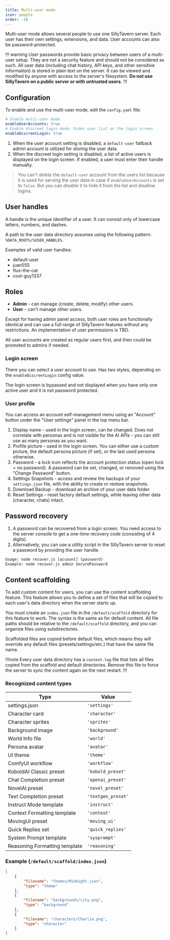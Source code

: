 ```yaml
---
title: Multi-user mode
icon: people
order: -10
---
```


Multi-user mode allows several people to use one SillyTavern server. Each user has their own settings, extensions, and data. User accounts can also be password-protected.

!!! warning
User passwords provide basic privacy between users of a multi-user setup. They are not a security feature and should not be considered as such. All user data (including chat history, API keys, and other sensitive information) is stored in plain text on the server. It can be viewed and modified by anyone with access to the server's filesystem. **Do not use SillyTavern on a public server or with untrusted users.**
!!!

## Configuration

To enable and use the multi-user mode, edit the `config.yaml` file:

```yaml
# Enable multi-user mode
enableUserAccounts: true
# Enable discreet login mode: hides user list on the login screen
enableDiscreetLogin: true
```

1. When the user account setting is disabled, a `default-user` fallback admin account is utilized for storing the user data.
2. When the discreet login setting is disabled, a list of active users is displayed on the login screen. If enabled, a user must enter their handle manually.

> You can't _delete_ the `default-user` account from the users list because it is used for serving the user data in case if `enableUserAccounts` is set to `false`. But you can _disable_ it to hide it from the list and disallow logins.

## User handles

A handle is the unique identifier of a user. It can consist only of lowercase letters, numbers, and dashes.

A path to the user data directory assumes using the following pattern: `%DATA_ROOT%/%USER_HANDLE%`.

Examples of valid user handles:

-   default-user
-   juan555
-   flux-the-cat
-   cool-guy1337

## Roles

-   **Admin** - can manage (create, delete, modify) other users.
-   **User** - can't manage other users.

Except for having admin panel access, both user roles are functionally identical and can use a full range of SillyTavern features without any restrictions. An implementation of user permissions is TBD.

All user accounts are created as regular users first, and then could be promoted to admins if needed.

### Login screen

There you can select a user account to use. Has two styles, depending on the `enableDiscreetLogin` config value.

The login screen is bypassed and not displayed when you have only one active user and it is not password protected.

### User profile

You can access an account self-management menu using an "Account" button under the "User settings" panel in the top menu bar.

1. Display name - used in the login screen, can be changed. Does not correlate with personas and is not visible for the AI APIs - you can still use as many personas as you want.
2. Profile picture - used in the login screen. You can either use a custom picture, the default persona picture (if set), or the last used persona otherwise.
3. Password - a lock icon reflects the account protection status (open lock = no password). A password can be set, changed, or removed using the "Change Password" button.
4. Settings Snapshots - access and review the backups of your `settings.json` file, with the ability to create or restore snapshots.
5. Download Backup - download an archive of your user data folder.
6. Reset Settings - reset factory default settings, while leaving other data (character, chats) intact.

## Password recovery

1. A password can be recovered from a login screen. You need access to the server console to get a one-time recovery code (consisting of 4 digits).
2. Alternatively, you can use a utility script in the SillyTavern server to reset a password by providing the user handle.

```txt
Usage: node recover.js [account] (password)
Example: node recover.js admin SecurePassword
```

## Content scaffolding

To add custom content for users, you can use the content scaffolding feature. This feature allows you to define a set of files that will be copied to each user's data directory when the server starts up.

You must create an `index.json` file in the `/default/scaffold` directory for this feature to work. The syntax is the same as for default content. All file paths should be relative to the `/default/scaffold` directory, and you can organize files using subdirectories.

Scaffolded files are copied before default files, which means they will override any default files (presets/settings/etc.) that have the same file name.

!!!note
Every user data directory has a `content.log` file that lists all files copied from the scaffold and default directories. Remove this file to force the server to sync the content again on the next restart.
!!!

### Recognized content types

| Type                          | Value                |
|-------------------------------|----------------------|
| settings.json                 | `'settings'`         |
| Character card                | `'character'`        |
| Character sprites             | `'sprites'`          |
| Background image              | `'background'`       |
| World Info file               | `'world'`            |
| Persona avatar                | `'avatar'`           |
| UI theme                      | `'theme'`            |
| ComfyUI workflow              | `'workflow'`         |
| KoboldAI Classic preset       | `'kobold_preset'`    |
| Chat Completion preset        | `'openai_preset'`    |
| NovelAI preset                | `'novel_preset'`     |
| Text Completion preset        | `'textgen_preset'`   |
| Instruct Mode template        | `'instruct'`         |
| Context Formatting template   | `'context'`          |
| MovingUI preset               | `'moving_ui'`        |
| Quick Replies set             | `'quick_replies'`    |
| System Prompt template        | `'sysprompt'`        |
| Reasoning Formatting template | `'reasoning'`        |

### Example (`/default/scaffold/index.json`)

```json
[
    {
        "filename": "themes/Midnight.json",
        "type": "theme"
    },
    {
        "filename": "backgrounds/city.png",
        "type": "background"
    },
    {
        "filename": "characters/Charlie.png",
        "type": "character"
    }
]
```
